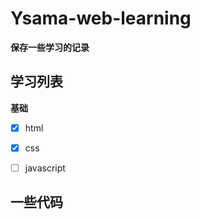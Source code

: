 # Ysama-web-learning

**保存一些学习的记录**

## 学习列表

**基础**

- [x] html
- [x] css
- [ ] javascript



## 一些代码

